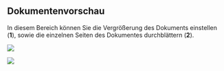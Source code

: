 ## Dokumentenvorschau

In diesem Bereich können Sie die Vergrößerung des Dokuments einstellen
(**1**), sowie die einzelnen Seiten des Dokumentes durchblättern
(**2**).


![](<img/image20.png>)


![](<img/image2.png>)